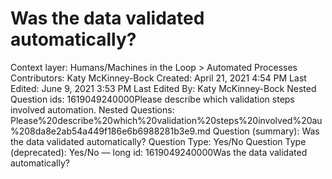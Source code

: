 # Was the data validated automatically?

Context layer: Humans/Machines in the Loop > Automated Processes
Contributors: Katy McKinney-Bock
Created: April 21, 2021 4:54 PM
Last Edited: June 9, 2021 3:53 PM
Last Edited By: Katy McKinney-Bock
Nested Question ids: 1619049240000Please describe which validation steps involved automation. 
Nested Questions: Please%20describe%20which%20validation%20steps%20involved%20au%208da8e2ab54a449f186e6b6988281b3e9.md
Question (summary): Was the data validated automatically?
Question Type: Yes/No
Question Type (deprecated): Yes/No — long
id: 1619049240000Was the data validated automatically?